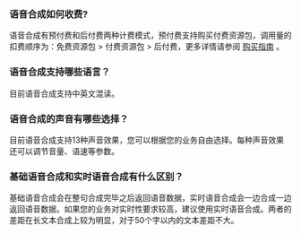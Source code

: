 
### 语音合成如何收费?
语音合成有预付费和后付费两种计费模式，预付费支持购买付费资源包，调用量的扣费顺序为：免费资源包 > 付费资源包 > 后付费，更多详情请参阅 [购买指南](https://cloud.tencent.com/document/product/1073/34112) 。

### 语音合成支持哪些语言？
目前语音合成支持中英文混读。

### 语音合成的声音有哪些选择？
目前语音合成支持13种声音效果，您可以根据您的业务自由选择。每种声音效果还可以调节音量、语速等参数。

### 基础语音合成和实时语音合成有什么区别？
基础语音合成会在整句合成完毕之后返回语音数据，实时语音合成会一边合成一边返回语音数据。如果您的业务对实时性要求较高，建议使用实时语音合成。两者的差距在长文本合成上较为明显，对于50个字以内的文本差距不大。


